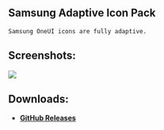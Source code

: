 ## Samsung Adaptive Icon Pack
    Samsung OneUI icons are fully adaptive.

## Screenshots:
![](https://2.bp.blogspot.com/-y51XLSIqRhA/XLpFBZh-weI/AAAAAAAAE8w/5S4ZJcvNY9s-V1LVtKVnolT8nwtCoeGOQCLcBGAs/s1600/samsung.png)

## Downloads:
- **[GitHub Releases](https://github.com/osmanonurkoc/SamsungAdaptive/releases)**
